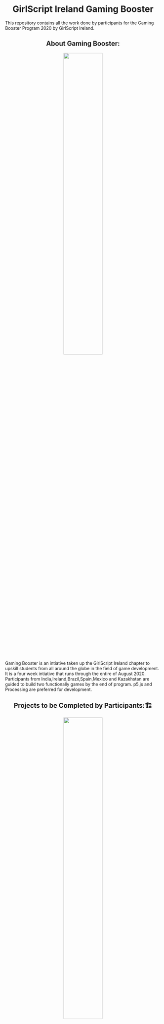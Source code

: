 
<h1 align = "center"> GirlScript Ireland Gaming Booster</h1>
This repository contains all the work done by participants for the Gaming Booster Program 2020 by GirlScript Ireland.

<h2 align = "center"> About Gaming Booster: </h2>
<p align = "center"><img src = "https://media.giphy.com/media/26tn33aiTi1jkl6H6/giphy.gif" width = 50%></p>
Gaming Booster is an intiative taken up the GirlScript Ireland chapter to upskill students from all around the globe in the field of game development. It is a four week intiative that runs through the entire of August 2020. Participants from India,Ireland,Brazil,Spain,Mexico and Kazakhstan are guided to build two functionally games by the end of program. p5.js and Processing are preferred for development.



<h2 align = "center"> Projects to be Completed by Participants:🏗</h2>
<p align = "center"><img src = "https://media.giphy.com/media/euuaA2cwLEUuI/giphy.gif" width = 50%></p>

- Flappy Bird
- Snake Game

<h2 align = "center"> Pre-requisites: </h2>

- Ability to use GitHub
- Understanding of Version Control
- Basics of programming concepts like variables, expressions, data types, comments, operators, conditionals(branching + iteration), functions and Object Oriented Programming
- Prior knowledge of Java or JavaScript is preferred but not mandatory  

<h2 align = "center"> Weekly Tasks </h2>

### Week 1:

- Opening Ceremony
- Networking & Introduction
- Download and install the [processing editor](https://processing.org/download/)
- Understand the syntax of processing
- Setup basics sketch of Flappy Bird

### Week 2:

- Code Flappy Bird in Processing
- Learn how to debug
- Get feedback
- Improve the design 
- Optimize or Document the code more if possible

### Week 3:

- Get used to p5.js and its [online editor](https://editor.p5js.org/)
- Create Snake Game basic structure
- Create the movement of the snake in different directions, random appearances of food, grid

### Week 4:  

- Wrap up with the Snake Game
- Get feedback
- Improve the design 
- Optimize or Document the code more if possible
- Discuss further steps
- Closing ceremony

